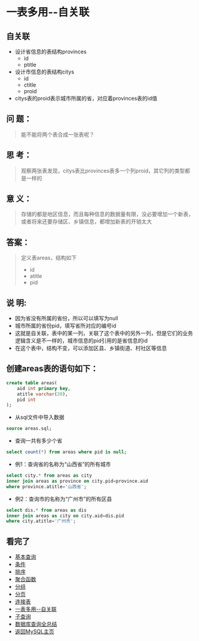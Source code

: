 一表多用--自关联  
====

## 自关联  
* 设计省信息的表结构provinces  
  * id
  * ptitle
* 设计市信息的表结构citys  
  * id
  * ctitle
  * proid
* citys表的proid表示城市所属的省，对应着provinces表的id值  

## 问 题： 
> 能不能将两个表合成一张表呢？  

## 思 考： 
> 观察两张表发现，citys表比provinces表多一个列proid，其它列的类型都是一样的  

## 意 义： 
> 存储的都是地区信息，而且每种信息的数据量有限，没必要增加一个新表，或者将来还要存储区、乡镇信息，都增加新表的开销太大  

## 答案：  
> 定义表areas，结构如下
> * id
> * atitle
> * pid

## 说 明:  
- 因为省没有所属的省份，所以可以填写为null  
- 城市所属的省份pid，填写省所对应的编号id  
- 这就是自关联，表中的某一列，关联了这个表中的另外一列，但是它们的业务逻辑含义是不一样的，城市信息的pid引用的是省信息的id  
- 在这个表中，结构不变，可以添加区县、乡镇街道、村社区等信息  

## 创建areas表的语句如下：  
```SQL
create table areas(
    aid int primary key,
    atitle varchar(20),
    pid int
);
```
- 从sql文件中导入数据  
```SQL
source areas.sql;
```
- 查询一共有多少个省  
```SQL
select count(*) from areas where pid is null;
```

- 例1：查询省的名称为“山西省”的所有城市  
```SQL
select city.* from areas as city
inner join areas as province on city.pid=province.aid
where province.atitle='山西省';
```
- 例2：查询市的名称为“广州市”的所有区县  
```SQL
select dis.* from areas as dis
inner join areas as city on city.aid=dis.pid
where city.atitle='广州市';
```

## 看完了  
- [基本查询](https://github.com/KissMyLady/MySQL/blob/master/Note/select_from_databases1.md)  
- [条件](https://github.com/KissMyLady/MySQL/blob/master/Note/select_where.md)   
- [排序](https://github.com/KissMyLady/MySQL/blob/master/Note/select_order_by.md)  
- [聚合函数](https://github.com/KissMyLady/MySQL/blob/master/Note/select_faction.md)  
- [分组](https://github.com/KissMyLady/MySQL/blob/master/Note/select_gorup_by.md)  
- [分页](https://github.com/KissMyLady/MySQL/blob/master/Note/select_limit.md)  
- [连接表](https://github.com/KissMyLady/MySQL/blob/master/Note/select_join_on.md)  
- [一表多用--自关联](https://github.com/KissMyLady/MySQL/blob/master/Note/select_self_knot.md)  
- [子查询](https://github.com/KissMyLady/MySQL/blob/master/Note/select_son_find.md)  
- [数据库查询全总结](https://github.com/KissMyLady/MySQL/blob/master/Note/summary2.md) 
- [返回MySQL主页](https://github.com/KissMyLady/MySQL/blob/master/README.md)








